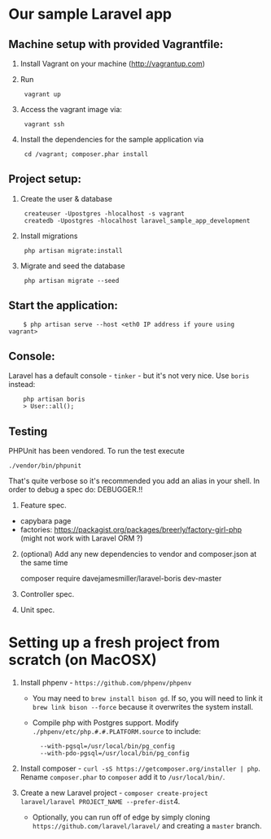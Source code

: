 # Our sample Laravel app

## Machine setup with provided Vagrantfile:

1. Install Vagrant on your machine (http://vagrantup.com)

2. Run 

        vagrant up

3. Access the vagrant image via:

        vagrant ssh

4. Install the dependencies for the sample application via 

        cd /vagrant; composer.phar install

## Project setup:

1. Create the user & database

        createuser -Upostgres -hlocalhost -s vagrant
        createdb -Upostgres -hlocalhost laravel_sample_app_development

2. Install migrations 

        php artisan migrate:install

3. Migrate and seed the database 

        php artisan migrate --seed

## Start the application:

        $ php artisan serve --host <eth0 IP address if youre using vagrant>

## Console:

Laravel has a default console - `tinker` - but it's not very nice.  Use `boris` instead:

        php artisan boris
        > User::all();

## Testing

PHPUnit has been vendored.  To run the test execute

    ./vendor/bin/phpunit

That's quite verbose so it's recommended you add an alias in your shell.
In order to debug a spec do: DEBUGGER.!!

1. Feature spec.
  - capybara page
  - factories: https://packagist.org/packages/breerly/factory-girl-php (might not work with Laravel ORM ?)

2. (optional) Add any new dependencies to vendor and composer.json at the same time
  
    composer require davejamesmiller/laravel-boris dev-master

3. Controller spec.
4. Unit spec.


# Setting up a fresh project from scratch (on MacOSX)

1. Install phpenv - `https://github.com/phpenv/phpenv`
	- You may need to `brew install bison gd`. If so, you will need to link it `brew link bison --force` because it overwrites the system install.
	- Compile php with Postgres support. Modify `./phpenv/etc/php.#.#.PLATFORM.source` to include:
	
    		--with-pgsql=/usr/local/bin/pg_config
    		--with-pdo-pgsql=/usr/local/bin/pg_config

2. Install composer - `curl -sS https://getcomposer.org/installer | php`.  Rename `composer.phar` to `composer` add it to `/usr/local/bin/`.

3. Create a new Laravel project - `composer create-project laravel/laravel PROJECT_NAME --prefer-dist`4. 
	- Optionally, you can run off of edge by simply cloning `https://github.com/laravel/laravel/` and creating a `master` branch.

